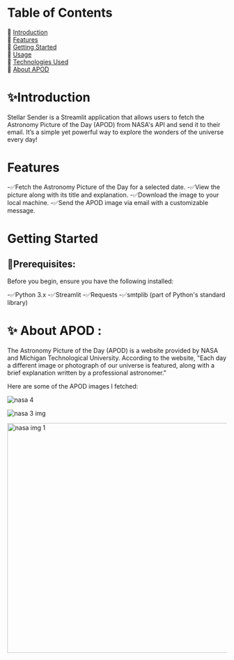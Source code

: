 # Table of Contents
🔶 [Introduction](#-introduction)  
🔶 [Features](#features)  
🔶 [Getting Started](#-getting-started)  
🔶 [Usage](#-usage)  
🔶 [Technologies Used](#-technologies-used)  
🔶 [About APOD](#-about-apod)

# ✨Introduction
Stellar Sender is a Streamlit application that allows users to fetch the Astronomy Picture of the Day (APOD) from NASA's API and send it to their email. It’s a simple yet powerful way to explore the wonders of the universe every day!

# Features
-✅Fetch the Astronomy Picture of the Day for a selected date.
-✅View the picture along with its title and explanation.
-✅Download the image to your local machine.
-✅Send the APOD image via email with a customizable message.

# Getting Started
## 🔸Prerequisites:
Before you begin, ensure you have the following installed:

-✅Python 3.x
-✅Streamlit
-✅Requests
-✅smtplib (part of Python's standard library)


# ✨ About APOD : 
The Astronomy Picture of the Day (APOD) is a website provided by NASA and Michigan Technological University. According to the website, "Each day a different image or photograph of our universe is featured, along with a brief explanation written by a professional astronomer."

Here are some of the APOD images I fetched:

![nasa 4](https://github.com/shrutiparmar2003/Nasa-APOD/assets/145827392/b670bd06-3240-4931-b8f6-5b172e7fb083)

![nasa 3 img](https://github.com/shrutiparmar2003/Nasa-APOD/assets/145827392/8858622e-7543-4a81-a1dd-67a25fe36dfa)

<img width="527" alt="nasa img 1" src="https://github.com/shrutiparmar2003/Nasa-APOD/assets/145827392/3782eec7-35f3-4cf3-aec7-dc2edca1ffc0">

